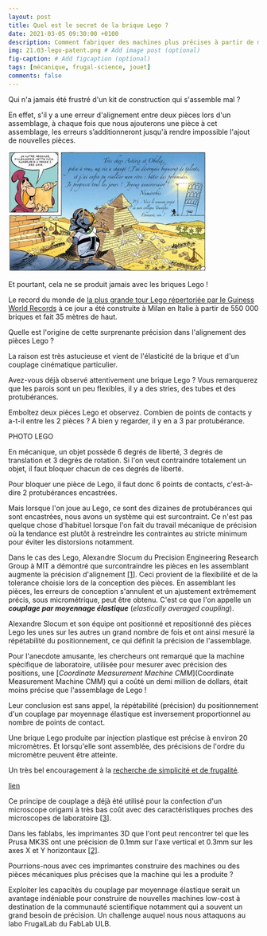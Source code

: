 ```yaml
---
layout: post
title: Quel est le secret de la brique Lego ?
date: 2021-03-05 09:30:00 +0100
description: Comment fabriquer des machines plus précises à partir de machines moins précises. # Add post description (optional)
img: 21.03-lego-patent.png # Add image post (optional)
fig-caption: # Add figcaption (optional)
tags: [mécanique, frugal-science, jouet]
comments: false
---
```


Qui n'a jamais été frustré d'un kit de construction qui s'assemble mal ?  

En effet, s'il y a une erreur d'alignement entre deux pièces lors d'un assemblage, à chaque fois que nous ajouterons une pièce à cet assemblage, les erreurs s’additionneront jusqu'à rendre impossible l'ajout de nouvelles pièces.

![](../assets/img/2103-numerobis.jpg)

Et pourtant, cela ne se produit jamais avec les briques Lego !

Le record du monde de [la plus grande tour Lego répertoriée par le Guiness World Records](https://www.guinnessworldrecords.com/world-records/tallest-structure-built-with-interlocking-plastic-bricks) à ce jour a été construite à Milan en Italie à partir de 550 000 briques et fait 35 mètres de haut.

Quelle est l'origine de cette surprenante précision dans l'alignement des pièces Lego ?

La raison est très astucieuse et vient de l'élasticité de la brique et d'un couplage cinématique particulier.

Avez-vous déjà observé attentivement une brique Lego ?
Vous remarquerez que les parois sont un peu flexibles, il y a des stries, des tubes et des protubérances.

Emboîtez deux pièces Lego et observez. Combien de points de contacts y a-t-il entre les 2 pièces ? A bien y regarder, il y en a 3 par protubérance.

PHOTO LEGO

En mécanique, un objet possède 6 degrés de liberté, 3 degrés de translation et 3 degrés de rotation. Si l'on veut contraindre totalement un objet, il faut bloquer chacun de ces degrés de liberté.

Pour bloquer une pièce de Lego, il faut donc 6 points de contacts, c'est-à-dire 2 protubérances encastrées.

Mais lorsque l'on joue au Lego, ce sont des dizaines de protubérances qui sont encastrées, nous avons un système qui est surcontraint. Ce n'est pas quelque chose d'habituel lorsque l'on fait du travail mécanique de précision où la tendance est plutôt à restreindre les contraintes au stricte minimum pour éviter les distorsions notamment.

Dans le cas des Lego, Alexandre Slocum du Precision Engineering Research Group à MIT a démontré que surcontraindre les pièces en les assemblant augmente la précision d'alignement [[1]](http://pergatory.mit.edu/kinematiccouplings/documents/Papers/Kinematic%20alignment%20of%20wafers.pdf). Ceci provient de la flexibilité et de la tolerance choisie lors de la conception des pièces. En assemblant les pièces, les erreurs de conception s'annulent et un ajustement extrêmement précis, sous micrométrique, peut être obtenu. C'est ce que l'on appelle un
***couplage par moyennage élastique*** (*elastically averaged coupling*).

Alexandre Slocum et son équipe ont positionné et repositionné des pièces Lego les unes sur les autres un grand nombre de fois et ont ainsi mesuré la répétabilité du positionnement, ce qui définit la précision de l'assemblage.

Pour l'anecdote amusante, les chercheurs ont remarqué que la machine spécifique de laboratoire, utilisée pour mesurer avec précision des positions, une [*Coordinate Measurement Machine CMM*](Coordinate Measurement Machine CMM) qui a coûté un demi million de dollars, était moins précise que l'assemblage de Lego !

Leur conclusion est sans appel, la répétabilité (précision) du positionnement d'un couplage par moyennage élastique est inversement proportionnel au nombre de points de contact.

Une brique Lego produite par injection plastique est précise à environ 20 micromètres. Et lorsqu'elle sont assemblée, des précisions de l'ordre du micromètre peuvent être atteinte.

Un très bel encouragement à la [recherche de simplicité et de frugalité]({{site.url}}entrepreneuriat-social-et-science-frugale/).

<a href="{{site.url}}entrepreneuriat-social-et-science-frugale/">lien</a>

Ce principe de couplage a déjà été utilisé pour la confection d'un microscope origami à très bas coût avec des caractéristiques proches des microscopes de laboratoire [[3]](https://journals.plos.org/plosone/article?id=10.1371/journal.pone.0098781).

Dans les fablabs, les imprimantes 3D que l'ont peut rencontrer tel que les Prusa MK3S ont une précision de 0.1mm sur l'axe vertical et 0.3mm sur les axes X et Y horizontaux [[2]](https://help.prusa3d.com/en/article/faq-frequently-asked-questions_1932).

Pourrions-nous avec ces imprimantes construire des machines ou des pièces mécaniques plus précises que la machine qui les a produite ?

Exploiter les capacités du couplage par moyennage élastique serait un avantage indéniable pour construire de nouvelles machines low-cost à destination de la communauté scientifique notamment qui a souvent un grand besoin de précision. Un challenge auquel nous nous attaquons au labo FrugalLab du FabLab ULB.
